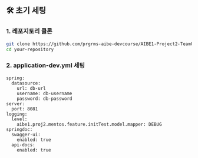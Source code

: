 ## 🛠 초기 세팅
### 1. 레포지토리 클론
```bash
git clone https://github.com/prgrms-aibe-devcourse/AIBE1-Project2-Team02-backend.git
cd your-repository
```

### 2. application-dev.yml 세팅
```text
spring:
  datasource:
    url: db-url
    username: db-username
    password: db-password
server:
  port: 8081
logging:
  level:
    aibe1.proj2.mentos.feature.initTest.model.mapper: DEBUG
springdoc:
  swagger-ui:
    enabled: true
  api-docs:
    enabled: true
```
